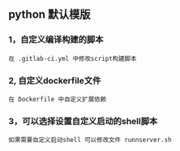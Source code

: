 ## python 默认模版


### 1，自定义编译构建的脚本

    在 .gitlab-ci.yml 中修改script构建脚本
    
### 2, 自定义dockerfile文件

    在 Dockerfile 中自定义扩展依赖
    
### 3，可以选择设置自定义启动的shell脚本

    如果需要自定义启动shell 可以修改文件 runnserver.sh
